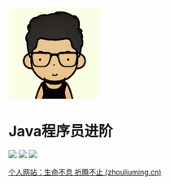 <img width="180px" src="img/icon.png">

<h1>Java程序员进阶</h1>


![](https://img.shields.io/badge/version-v1.0.0-green.svg) ![](https://img.shields.io/badge/author-Mr.zhou-yellow.svg) ![](https://img.shields.io/badge/license-GPL-blue.svg)

[个人网站：生命不息 折腾不止 (zhouliuming.cn)](https://zhouliuming.cn)
